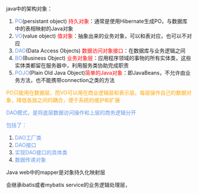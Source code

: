 java中的架构对象：

1. <font color='cornflowerblue'>PO</font>(persistant object) <font color='red'>持久对象</font>：通常是使用Hibernate生成PO，与数据库中的表相映射的Java对象
2. <font color='cornflowerblue'>VO</font>(value object) <font color='red'>值对象</font>：抽象出来的业务对象，可以和表对应，也可以不对应
3. <font color='cornflowerblue'>DAO</font>(Data Access Objects) <font color='red'>数据访问对象接口</font>：在数据库与业务逻辑之间
4. <font color='cornflowerblue'>BO</font>(Business Object) <font color='red'>业务对象层</font>：应用程序领域的事物的所有实体类，这些实体类都留在服务器中，利用服务类协助完成职责
5. <font color='cornflowerblue'>POJO</font>(Plain Old Java Object)<font color='red'>简单的Java对象</font>：即JavaBeans，不允许由业务方法，也不能携带connection之类的方法



<font color='orange'>PO只能用在数据层，而VO可以用在商业逻辑层和表示层。每层操作自己的数据对象，降低各层之间的耦合，便于系统的维护和扩展</font>

<font color='cornflowerblue'>DAO模式，是将底层数据访问操作和上层的商务逻辑分开</font>

<font color='cornflowerblue'>包括了：</font>

1. <font color='cornflowerblue'>DAO工厂类</font>
2. <font color='cornflowerblue'>DAO接口</font>
3. <font color='cornflowerblue'>实现DAO接口的具体类</font>
4. <font color='cornflowerblue'>数据传递对象</font>

Java web中的mapper是对象持久化映射层

会继承ibatis或者mybatis service的业务逻辑处理层，

